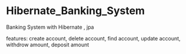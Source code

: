 # Hibernate_Banking_System

Banking System with Hibernate , jpa

features: create account, delete account, find account, update account, withdrow amount, deposit amount
